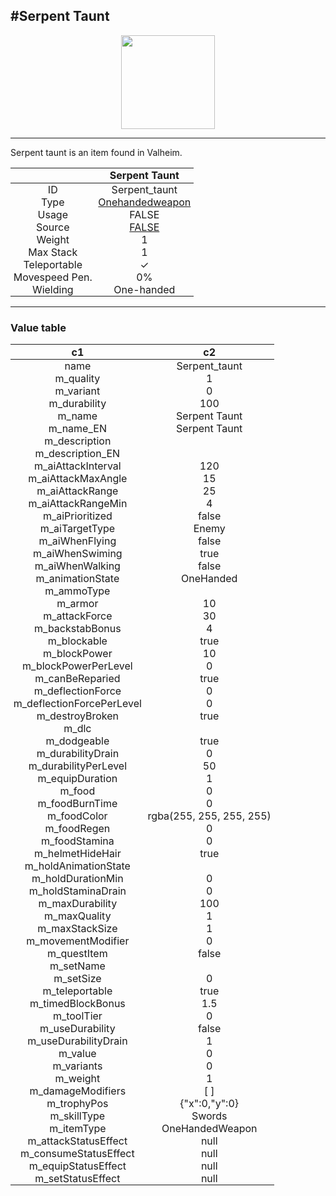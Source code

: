 <meta property="og:title" content="Serpent Taunt - MoreValheim" /><meta property="og:type" content="website" /><meta property="og:image" content="/assets/serpent_taunt.png" /><meta property="og:description" content="Serpent Taunt is an item found in Valheim." /><meta name="theme-color" content="#546D78"><meta name="twitter:card" content="summary_large_image">
#Serpent Taunt
-------------
<style>img {width:20px;}.tb {width:150px;display: block;margin-left: auto;margin-right: auto;}</style>

<style>.md-typeset table:not([class]) th:not([align]) {min-width:unset!important;}</style>
<style>td{padding:0em 0.3em!important;text-align:center!important;border-left:.05rem solid var(--md-default-fg-color--lightest)}</style>

<style>th{padding:0.1em 0.3em!important;text-align:center!important;font-weight:bold}</style>

<style>pre{text-align:right!important}</style>
<style>table tr td:first-child {border-left: 0;};</style>

<figure><img src="/assets/serpent_taunt.png" class="tb" /><figcaption><small></small></figcaption></figure>

-------------

Serpent taunt is an item found in Valheim.

|        | Serpent Taunt              |
| ----------- | ------------------------------------ |
| ID |Serpent_taunt
| Type | [Onehandedweapon](../../types/onehandedweapon)
| Usage | FALSE<br>
| Source | [FALSE](../../items/false)
| Weight | 1 |
| Max Stack | 1 |
| Teleportable | ✓
| Movespeed Pen. | 0%
| Wielding | One-handed


-------------

### Value table
|c1|c2|
|----|----|
|name|Serpent_taunt|
|m_quality|1|
|m_variant|0|
|m_durability|100|
|m_name|Serpent Taunt|
|m_name_EN|Serpent Taunt|
|m_description||
|m_description_EN||
|m_aiAttackInterval|120|
|m_aiAttackMaxAngle|15|
|m_aiAttackRange|25|
|m_aiAttackRangeMin|4|
|m_aiPrioritized|false|
|m_aiTargetType|Enemy|
|m_aiWhenFlying|false|
|m_aiWhenSwiming|true|
|m_aiWhenWalking|false|
|m_animationState|OneHanded|
|m_ammoType||
|m_armor|10|
|m_attackForce|30|
|m_backstabBonus|4|
|m_blockable|true|
|m_blockPower|10|
|m_blockPowerPerLevel|0|
|m_canBeReparied|true|
|m_deflectionForce|0|
|m_deflectionForcePerLevel|0|
|m_destroyBroken|true|
|m_dlc||
|m_dodgeable|true|
|m_durabilityDrain|0|
|m_durabilityPerLevel|50|
|m_equipDuration|1|
|m_food|0|
|m_foodBurnTime|0|
|m_foodColor|rgba(255, 255, 255, 255)|
|m_foodRegen|0|
|m_foodStamina|0|
|m_helmetHideHair|true|
|m_holdAnimationState||
|m_holdDurationMin|0|
|m_holdStaminaDrain|0|
|m_maxDurability|100|
|m_maxQuality|1|
|m_maxStackSize|1|
|m_movementModifier|0|
|m_questItem|false|
|m_setName||
|m_setSize|0|
|m_teleportable|true|
|m_timedBlockBonus|1.5|
|m_toolTier|0|
|m_useDurability|false|
|m_useDurabilityDrain|1|
|m_value|0|
|m_variants|0|
|m_weight|1|
|m_damageModifiers|[  ]|
|m_trophyPos|{"x":0,"y":0}|
|m_skillType|Swords|
|m_itemType|OneHandedWeapon|
|m_attackStatusEffect|null|
|m_consumeStatusEffect|null|
|m_equipStatusEffect|null|
|m_setStatusEffect|null|
